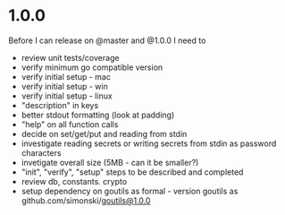 # 1.0.0

Before I can release on @master and @1.0.0 I need to

- review unit tests/coverage
- verify minimum go compatible version
- verify initial setup - mac
- verify initial setup - win
- verify initial setup - linux
- "description" in keys
- better stdout formatting (look at padding)
- "help" on all function calls
- decide on set/get/put and reading from stdin
- investigate reading secrets or writing secrets from stdin as password characters
- invetigate overall size (5MB - can it be smaller?)
- "init", "verify", "setup" steps to be described and completed
- review db, constants. crypto
- setup dependency on goutils as formal - version goutils as github.com/simonski/goutils@1.0.0
